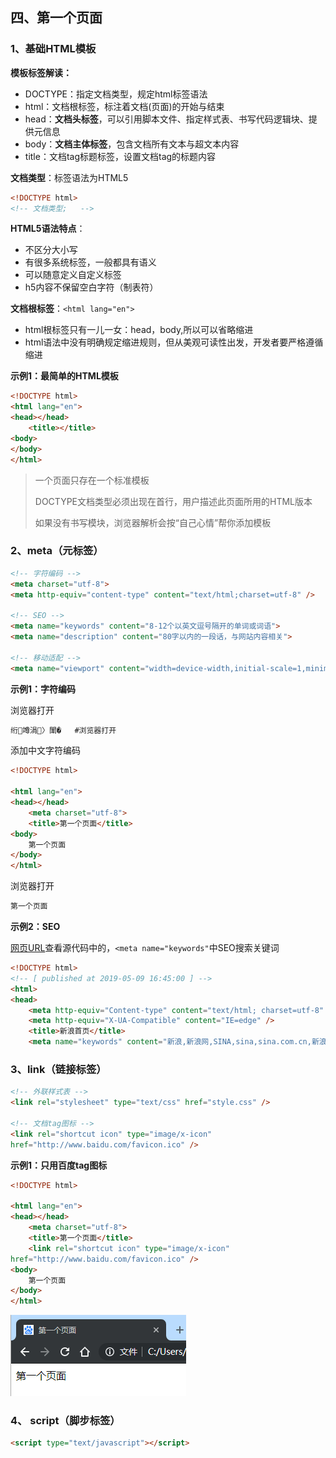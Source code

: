 ## 四、第一个页面

### 1、基础HTML模板

**模板标签解读：**

- DOCTYPE：指定⽂档类型，规定html标签语法
- html：⽂档根标签，标注着⽂档(⻚⾯)的开始与结束
- head：**⽂档头标签**，可以引⽤脚本⽂件、指定样式表、书写代码逻辑块、提供元信息
- body：**⽂档主体标签**，包含⽂档所有⽂本与超⽂本内容
- title：⽂档tag标题标签，设置⽂档tag的标题内容 

**文档类型**：标签语法为HTML5

```html
<!DOCTYPE html>
<!-- 文档类型;   -->
```

**HTML5语法特点**：

- 不区分大小写
- 有很多系统标签，一般都具有语义
- 可以随意定义自定义标签
- h5内容不保留空白字符（制表符） 

**文档根标签**：`<html lang="en">`

- html根标签只有一儿一女：head，body,所以可以省略缩进
- html语法中没有明确规定缩进规则，但从美观可读性出发，开发者要严格遵循缩进

**示例1：最简单的HTML模板**

```html
<!DOCTYPE html>
<html lang="en">
<head></head>
	<title></title>
<body>
</body>
</html>
```

> 一个页面只存在一个标准模板
>
> DOCTYPE文档类型必须出现在首行，用户描述此页面所用的HTML版本
>
> 如果没有书写模块，浏览器解析会按“自己心情”帮你添加模板

### 2、meta（元标签）

```html
<!-- 字符编码 -->
<meta charset="utf-8">
<meta http-equiv="content-type" content="text/html;charset=utf-8" /> 

<!-- SEO -->
<meta name="keywords" content="8-12个以英⽂逗号隔开的单词或词语">
<meta name="description" content="80字以内的⼀段话，与⽹站内容相关">

<!-- 移动适配 -->
<meta name="viewport" content="width=device-width,initial-scale=1,minimumscale=1,maximum-scale=1,user-scalable=no" />
```

**示例1：字符编码**

浏览器打开

```html
绗竴涓〉闈�   #浏览器打开
```

添加中文字符编码
```html
<!DOCTYPE html>
 
<html lang="en">
<head></head> 
	<meta charset="utf-8">
	<title>第一个页面</title>
<body>
	第一个页面
</body>
</html>
```

浏览器打开
```html
第一个页面  
```

**示例2：SEO**

[网页URL](https://www.sina.com.cn/)查看源代码中的，`<meta name="keywords"`中SEO搜索关键词

```html
<!DOCTYPE html>
<!-- [ published at 2019-05-09 16:45:00 ] -->
<html>
<head>
    <meta http-equiv="Content-type" content="text/html; charset=utf-8" />
    <meta http-equiv="X-UA-Compatible" content="IE=edge" />
    <title>新浪首页</title>
	<meta name="keywords" content="新浪,新浪网,SINA,sina,sina.com.cn,新浪首页,门户,资讯" />
```

### 3、link（链接标签） 

```html
<!-- 外联样式表 -->
<link rel="stylesheet" type="text/css" href="style.css" /> 

<!-- ⽂档tag图标 -->
<link rel="shortcut icon" type="image/x-icon"
href="http://www.baidu.com/favicon.ico" />
```

**示例1：只用百度tag图标**

```html
<!DOCTYPE html>
 
<html lang="en">
<head></head> 
	<meta charset="utf-8">
	<title>第一个页面</title>
	<link rel="shortcut icon" type="image/x-icon"
href="http://www.baidu.com/favicon.ico" />
<body>
	第一个页面
</body>
</html>
```

![images](./images/1.png)

### 4、 script（脚步标签） 

```html
<script type="text/javascript"></script>
```

